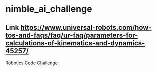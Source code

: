 # nimble_ai_challenge
## Link https://www.universal-robots.com/how-tos-and-faqs/faq/ur-faq/parameters-for-calculations-of-kinematics-and-dynamics-45257/
Robotics Code Challenge
